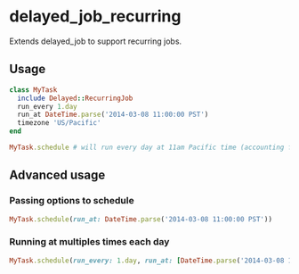 # delayed\_job\_recurring

Extends delayed\_job to support recurring jobs.

## Usage

```ruby
class MyTask
  include Delayed::RecurringJob
  run_every 1.day
  run_at DateTime.parse('2014-03-08 11:00:00 PST')
  timezone 'US/Pacific'
end

MyTask.schedule # will run every day at 11am Pacific time (accounting for daylight savings)
```

## Advanced usage

### Passing options to schedule

```ruby
MyTask.schedule(run_at: DateTime.parse('2014-03-08 11:00:00 PST'))
```

### Running at multiples times each day

```ruby
MyTask.schedule(run_every: 1.day, run_at: [DateTime.parse('2014-03-08 11:00:00 PST'), DateTime.parse('2014-03-08 18:00:00 PST')]
```

